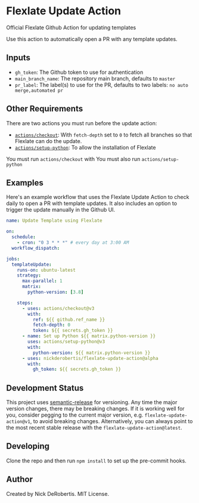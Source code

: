 # Flexlate Update Action

Official Flexlate Github Action for updating templates

Use this action to automatically open a PR with any template updates.

## Inputs

- `gh_token`: The Github token to use for authentication
- `main_branch_name`: The repository main branch, defaults to `master`
- `pr_label`: The label(s) to use for the PR, defaults to two labels: `no auto merge,automated pr`

## Other Requirements

There are two actions you must run before the update action:

- [`actions/checkout`](https://github.com/actions/checkout): With `fetch-depth` set to `0` to fetch all branches so that Flexlate
  can do the update.
- [`actions/setup-python`](https://github.com/actions/setup-python): To allow the installation of Flexlate

You must run `actions/checkout` with You must also run `actions/setup-python`

## Examples

Here's an example workflow that uses the Flexlate Update Action to check daily to open a PR with
template updates. It also includes an option to trigger the update manually in the Github UI.

```yaml
name: Update Template using Flexlate

on:
  schedule:
    - cron: "0 3 * * *" # every day at 3:00 AM
  workflow_dispatch:

jobs:
  templateUpdate:
    runs-on: ubuntu-latest
    strategy:
      max-parallel: 1
      matrix:
        python-version: [3.8]

    steps:
      - uses: actions/checkout@v3
        with:
          ref: ${{ github.ref_name }}
          fetch-depth: 0
          token: ${{ secrets.gh_token }}
      - name: Set up Python ${{ matrix.python-version }}
        uses: actions/setup-python@v3
        with:
          python-version: ${{ matrix.python-version }}
      - uses: nickderobertis/flexlate-update-action@alpha
        with:
          gh_token: ${{ secrets.gh_token }}
```

## Development Status

This project uses [semantic-release](https://github.com/semantic-release/semantic-release) for versioning.
Any time the major version changes, there may be breaking changes. If it is working well for you, consider
pegging to the current major version, e.g. `flexlate-update-action@v1`, to avoid breaking changes. Alternatively,
you can always point to the most recent stable release with the `flexlate-update-action@latest`.

## Developing

Clone the repo and then run `npm install` to set up the pre-commit hooks.

## Author

Created by Nick DeRobertis. MIT License.
